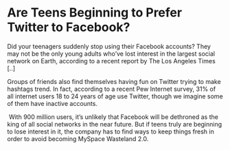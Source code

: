 # Are Teens Beginning to Prefer Twitter to Facebook?

Did your teenagers suddenly stop using their Facebook accounts? They may not be the only young adults who’ve lost interest in the largest social network on Earth, according to a recent report by The Los Angeles Times [..]

Groups of friends also find themselves having fun on Twitter trying to make hashtags trend. In fact, according to a recent Pew Internet survey, 31% of all internet users 18 to 24 years of age use Twitter, though we imagine some of them have inactive accounts.

 With 900 million users, it’s unlikely that Facebook will be dethroned as the king of all social networks in the near future. But if teens truly are beginning to lose interest in it, the company has to find ways to keep things fresh in order to avoid becoming MySpace Wasteland 2.0.















